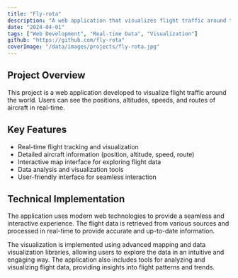```yaml
---
title: "Fly-rota"
description: "A web application that visualizes flight traffic around the world in real-time."
date: "2024-04-01"
tags: ["Web Development", "Real-time Data", "Visualization"]
github: "https://github.com/fly-rota"
coverImage: "/data/images/projects/fly-rota.jpg"
---
```


## Project Overview

This project is a web application developed to visualize flight traffic around the world. Users can see the positions, altitudes, speeds, and routes of aircraft in real-time.

## Key Features

- Real-time flight tracking and visualization
- Detailed aircraft information (position, altitude, speed, route)
- Interactive map interface for exploring flight data
- Data analysis and visualization tools
- User-friendly interface for seamless interaction

## Technical Implementation

The application uses modern web technologies to provide a seamless and interactive experience. The flight data is retrieved from various sources and processed in real-time to provide accurate and up-to-date information.

The visualization is implemented using advanced mapping and data visualization libraries, allowing users to explore the data in an intuitive and engaging way. The application also includes tools for analyzing and visualizing flight data, providing insights into flight patterns and trends.

